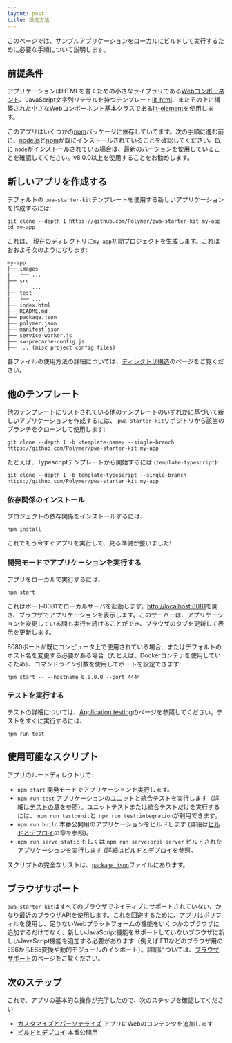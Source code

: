 ```yaml
---
layout: post
title: 設定方法
---
```

<!-- original:
This page will take you through the steps you need to do to build and run the sample app locally.

## Prerequisites
The app uses [Web Components](https://www.webcomponents.org/introduction), [lit-html](https://github.com/Polymer/lit-html), which is a small library for writing HTML templates with JavaScript string literals, and [lit-element](https://github.com/Polymer/lit-element), a small Web Component base class built on top of it.

This app depends on several [npm](https://www.npmjs.com/) packages, which you must be able to install. Make sure that you've already installed [node.js](https://nodejs.org/en/) and [npm](https://www.npmjs.com/) before moving on to the next step. If you already have `node` installed, make sure you're using the latest version -- we recommend using `v8.0.0` and above.

## Create a new app

To create a new app that uses the default `pwa-starter-kit` template:
```
git clone --depth 1 https://github.com/Polymer/pwa-starter-kit my-app
cd my-app
```

This will generate the initial project structure inside the `my-app` folder, which roughly looks like this:
```
my-app
├── images
|   └── ...
├── src
|   └── ...
├── test
|   └── ...
├── index.html
├── README.md
├── package.json
├── polymer.json
├── manifest.json
├── service-worker.js
├── sw-precache-config.js
├── ... (misc project config files)
```
Checkout the [folder structure]({{site.baseurl}}/configuring-and-personalizing#folder-structure) page for details on what each file is used for.


## Alternate templates

To create a new app based on one of the other templates listed in [Other templates]({{site.baseurl}}/overview#other-templates), you can clone the appropriate branch from the `pwa-starter-kit` repo:

```
git clone --depth 1 -b <template-name> --single-branch https://github.com/Polymer/pwa-starter-kit my-app
```

For example, to start from Typescript template (`template-typescript`):

```
git clone --depth 1 -b template-typescript --single-branch https://github.com/Polymer/pwa-starter-kit my-app
```

### Installing dependencies
To install the project's dependencies, run
```
npm install
```

You're now ready to run and see your app!

### Run the app in development mode
To run the app locally, run
```
npm start
```

This will start a local server on port `8081`. Open [http://localhost:8081](http://localhost:8081) to view your app in the browser. Note that this server can continue running as you're making changes to your application, which you will see if you refresh the browser tab.

If the port is already taken on your computer, or if you need to change the default hostname (because you're using a Docker container, for example), you can configure them using command line arguments:
```
npm start -- --hostname 0.0.0.0 --port 4444
```

### Run the tests
Check out the [Application testing]({{site.baseurl}}/application-testing) page for more information about the tests. For a quick way to run the tests, run
```
npm run test
```

## Available scripts
In the app's root directory you can run:
- `npm start` to run the application in development mode.
- `npm run test` to run the application's unit and integration tests (see the see the [testing section]({{site.baseurl}}/application-testing) for more details. To run just the unit or integration tests, both `npm run test:unit` and `npm run test:integration` are available.
- `npm run build` to build your application for production (see the [building and deploying]({{site.baseurl}}/building-and-deploying) section for more details).
- `npm run serve` to serve the built application (see the [building and deploying]({{site.baseurl}}/building-and-deploying) section for more details).

The complete list of scripts can be found in the [`package.json`](https://github.com/Polymer/pwa-starter-kit/blob/master/package.json#L10) file.

## Browser support
`pwa-starter-kit` uses fairly recent browsers APIs, that might not be natively available on all of the browsers you are supporting. To get around that, the app relies on polyfills, to add the missing web platform features to some browsers, as well as a build step, to add newer JavaScript features to browsers that don't support them (such as transpiling ES6 to ES5 for browsers like IE11, or dynamic module imports). Check out the [Browser Support]({{site.baseurl}}/browser-support) page for more details.

## Next steps
Now that you're done with the basics of running your app, check out the next steps:
- [Configuring and personalizing]({{site.baseurl}}/configuring-and-personalizing) the app by modifying and adding your own content
- [Building and deploying]({{site.baseurl}}/building-and-deploying) to production
-->

このページでは、サンプルアプリケーションをローカルにビルドして実行するために必要な手順について説明します。

## 前提条件
アプリケーションはHTMLを書くための小さなライブラリである[Webコンポーネント](https://www.webcomponents.org/introduction)、JavaScript文字列リテラルを持つテンプレート[lit-html](https://github.com/Polymer/lit-html)、またその上に構築された小さなWebコンポーネント基本クラスである[lit-element](https://github.com/Polymer/lit-element)を使用します。

このアプリはいくつかの[npm](https://www.npmjs.com/)パッケージに依存していてます。次の手順に進む前に、[node.js](https://nodejs.org/en/)と[npm](https://www.npmjs.com/)が既にインストールされていることを確認してください。既に `node`がインストールされている場合は、最新のバージョンを使用していることを確認してください。v8.0.0以上を使用することをお勧めします。

## 新しいアプリを作成する

デフォルトの `pwa-starter-kit`テンプレートを使用する新しいアプリケーションを作成するには:
```
git clone --depth 1 https://github.com/Polymer/pwa-starter-kit my-app
cd my-app
```

これは、 現在のディレクトリに`my-app`初期プロジェクトを生成します。これはおおよそ次のようになります:

```
my-app
├── images
|   └── ...
├── src
|   └── ...
├── test
|   └── ...
├── index.html
├── README.md
├── package.json
├── polymer.json
├── manifest.json
├── service-worker.js
├── sw-precache-config.js
├── ... (misc project config files)
```

各ファイルの使用方法の詳細については、[ディレクトリ構造]({{site.baseurl}}/configuring-and-personalizing#folder-structure)のページをご覧ください。

## 他のテンプレート

[他のテンプレート]({{site.baseurl}}/overview#other-templates)にリストされている他のテンプレートのいずれかに基づいて新しいアプリケーションを作成するには、 `pwa-starter-kit`リポジトリから該当のブランチをクローンして使用します:

```
git clone --depth 1 -b <template-name> --single-branch https://github.com/Polymer/pwa-starter-kit my-app
```

たとえば、Typescriptテンプレートから開始するには (`template-typescript`):

```
git clone --depth 1 -b template-typescript --single-branch https://github.com/Polymer/pwa-starter-kit my-app
```

### 依存関係のインストール

プロジェクトの依存関係をインストールするには、

```
npm install
```

これでもう今すぐアプリを実行して、見る準備が整いました!

### 開発モードでアプリケーションを実行する

アプリをローカルで実行するには、

```
npm start
```

これはポート8081でローカルサーバを起動します。[http://localhost:8081](http://localhost:8081)を開き、ブラウザでアプリケーションを表示します。このサーバーは、アプリケーションを変更している間も実行を続けることができ、ブラウザのタブを更新して表示を更新します。

8080ポートが既にコンピュータ上で使用されている場合、またはデフォルトのホスト名を変更する必要がある場合（たとえば、Dockerコンテナを使用しているため）、コマンドライン引数を使用してポートを設定できます:

```
npm start -- --hostname 0.0.0.0 --port 4444
```

### テストを実行する

テストの詳細については、[Application testing]({{site.baseurl}}/application-testing)のページを参照してください。テストをすぐに実行するには、

```
npm run test
```

## 使用可能なスクリプト

アプリのルートディレクトリで:
- `npm start` 開発モードでアプリケーションを実行します。
- `npm run test` アプリケーションのユニットと統合テストを実行します（詳細は[テストの章]({{site.baseurl}}/application-testing)を参照）。ユニットテストまたは統合テストだけを実行するには、 `npm run test:unit`と` npm run test:integration`が利用できます。
- `npm run build` 本番公開用のアプリケーションをビルドします (詳細は[ビルドとデプロイ]({{site.baseurl}}/building-and-deploying)の章を参照)。
- `npm run serve:static` もしくは `npm run serve:prpl-server` ビルドされたアプリケーションを実行します (詳細は[ビルドとデプロイ]({{site.baseurl}}/building-and-deploying)を参照。

スクリプトの完全なリストは、[`package.json`](https://github.com/Polymer/pwa-starter-kit/blob/master/package.json#L10)ファイルにあります。

## ブラウザサポート

`pwa-starter-kit`はすべてのブラウザでネイティブにサポートされていない、かなり最近のブラウザAPIを使用します。これを回避するために、アプリはポリフィルを使用し、足りないWebプラットフォームの機能をいくつかのブラウザに追加するだけでなく、新しいJavaScript機能をサポートしていないブラウザに新しいJavaScript機能を追加する必要があります（例えばIE11などのブラウザ用のES6からES5変換や動的モジュールのインポート）。詳細については、[ブラウザサポート]({{site.baseurl}}/browser-support)のページをご覧ください。

## 次のステップ

これで、アプリの基本的な操作が完了したので、次のステップを確認してください:

- [カスタマイズとパーソナライズ]({{site.baseurl}}/configuring-and-personalizing) アプリにWebのコンテンツを追加します
- [ビルドとデプロイ]({{site.baseurl}}/building-and-deploying) 本番公開用

